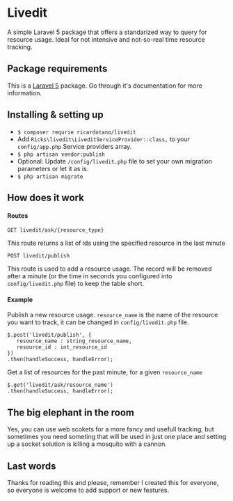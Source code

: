 # Livedit
A simple Laravel 5 package that offers a standarized way to query for resource usage.
Ideal for not intensive and not-so-real time resource tracking.

## Package requirements
This is a [Laravel 5](https://laravel.com/docs/5.3/installation) package. Go through it's documentation for more information.

## Installing & setting up

+ `$ composer requrie ricardotano/livedit`
+ Add `Ricks\livedit\LiveditServiceProvider::class,` to your `config/app.php` Service providers array.
+ `$ php artisan vendor:publish`
+ Optional: Update `/config/livedit.php` file to set your own migration parameters or let it as is.
+ `$ php artisan migrate`

## How does it work
#### Routes

`GET livedit/ask/{resource_type}`

This route returns a list of ids using the specified resource in the last minute

`POST livedit/publish`

This route is used to add a resource usage. The record will be removed after a minute (or the time in seconds you configured into `config/livedit.php` file) to keep the table short.

#### Example

Publish a new resource usage.
`resource_name` is the name of the resource you want to track, it can be changed in `config/livedit.php` file. 

```
$.post('livedit/publish', {
   resource_name : string_resource_name,
   resource_id : int_resource_id
})
.then(handleSuccess, handleError);
```

Get a list of resources for the past minute, for a given `resource_name`

```
$.get('livedit/ask/resource_name')
.then(handleSuccess, handleError);
```

## The big elephant in the room
Yes, you can use web scokets for a more fancy and usefull tracking, but sometimes you need someting that will be used in just one place and setting up a socket solution is killing a mosquito with a cannon.

## Last words
Thanks for reading this and please, remember I created this for everyone, so everyone is welcome to add support or new features.

